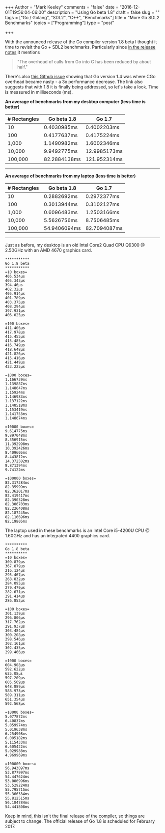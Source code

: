 +++
Author = "Mark Keeley"
comments = "false"
date = "2016-12-01T19:56:04-06:00"
description = "Using Go beta 1.8"
draft = false
slug = ""
tags = ["Go / Golang", "SDL2", "C++", "Benchmarks"]
title = "More Go SDL2 Benchmarks"
topics = ["Programming"]
type = "post"

+++

With the announced release of the Go compiler version 1.8 beta I thought it time to revisit the Go + SDL2 benchmarks. Particularly since [in the release notes](https://beta.golang.org/doc/go1.8#gc) it mentions

> "The overhead of calls from Go into C has been reduced by about half."

There's also [this Github issue](https://github.com/golang/go/issues/9704) showing that Go version 1.4 was where CGo overhead became nasty - a 3x performance decrease. The link also suggests that with 1.8 it is finally being addressed, so let's take a look. Time is measured in milliseconds (ms).

**An average of benchmarks from my desktop computer (less time is better)**

| # Rectangles  | Go beta 1.8   | Go 1.7      |
| ------------- | ------------- | ----------- |
| 10            | 0.4030985ms   | 0.4002203ms |
| 100           | 0.4177637ms   | 0.4175224ms |
| 1,000         | 1.1490982ms   | 1.6002346ms |
| 10,000        | 9.9492775ms   | 12.9985173ms|
| 100,000       | 82.2884138ms  | 121.952314ms|

------------------------------
**An average of benchmarks from my laptop (less time is better)**

| # Rectangles  | Go beta 1.8   | Go 1.7      |
| ------------- | ------------- | ----------- |
| 10            | 0.2882692ms   | 0.2972377ms |
| 100           | 0.3013944ms   | 0.3102127ms |
| 1,000         | 0.6096483ms   | 1.2503166ms |
| 10,000        | 5.5626756ms   | 8.7506485ms |
| 100,000       | 54.9406094ms  | 82.7094087ms|

<!--more-->

-------------------------------

Just as before, my desktop is an old Intel Core2 Quad CPU Q9300 @ 2.50GHz with an AMD 4670 graphics card.

```
***********
Go 1.8 beta
***********
=10 boxes=
405.534µs
405.343µs
394.46µs
402.32µs
405.914µs
401.789µs
403.375µs
408.294µs
397.931µs
406.025µs

=100 boxes=
411.406µs
417.978µs
415.455µs
415.485µs
416.749µs
418.648µs
421.826µs
415.416µs
421.449µs
423.225µs

=1000 boxes=
1.166739ms
1.139887ms
1.148647ms
1.15924ms
1.146983ms
1.137122ms
1.148518ms
1.153419ms
1.141753ms
1.148674ms

=10000 boxes=
9.614775ms
9.897048ms
8.356915ms
11.392998ms
10.392426ms
8.409605ms
8.443812ms
14.372582ms
8.871394ms
9.74122ms

=100000 boxes=
82.317284ms
82.35999ms
82.362017ms
82.419417ms
82.390328ms
82.306703ms
82.226408ms
82.187245ms
82.116696ms
82.19805ms
```

The laptop used in these benchmarks is an Intel Core i5-4200U CPU @ 1.60GHz and has an integrated 4400 graphics card.

```
**********
Go 1.8 beta
**********
=10 boxes=
309.879µs
367.879µs
216.124µs
295.467µs
268.832µs
284.095µs
279.479µs
282.671µs
291.414µs
286.852µs

=100 boxes=
301.139µs
296.806µs
317.762µs
291.937µs
303.484µs
300.208µs
298.546µs
302.161µs
302.435µs
299.466µs

=1000 boxes=
604.908µs
592.622µs
625.08µs
597.209µs
605.569µs
648.889µs
588.973µs
589.311µs
651.354µs
592.568µs

=10000 boxes=
5.077872ms
6.40837ms
5.059974ms
5.019638ms
6.254908ms
6.085182ms
5.115433ms
6.605422ms
5.029988ms
4.969969ms

=100000 boxes=
56.943097ms
53.877997ms
54.447624ms
53.006996ms
53.529224ms
55.795715ms
55.366334ms
55.812515ms
56.184784ms
54.441808ms
```

Keep in mind, this isn't the final release of the compiler, so things are subject to change. The official release of Go 1.8 is scheduled for February 2017.
